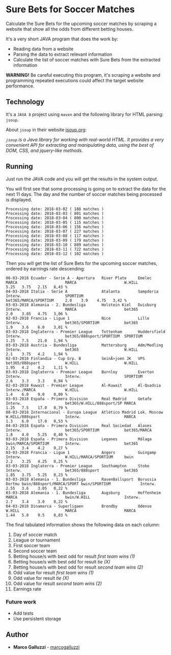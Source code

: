 # Sure Bets for Soccer Matches

Calculate the Sure Bets for the upcoming soccer matches by scraping a website that show all the odds from different betting houses.

It's a very short JAVA program that does the work by: 
* Reading data from a website
* Parsing the data to extract relevant information
* Calculate the list of soccer matches with Sure Bets from the extracted information

**WARNING!** Be careful executing this program, it's scraping a website and programming repeated executions could affect the target website performance.

## Technology

It's a `JAVA 8` project using `maven` and the following library for HTML parsing: `jsoup`.

About `jsoup` in their website [jsoup.org](https://jsoup.org/):


_`jsoup` is a Java library for working with real-world HTML. It provides a very convenient API for extracting and manipulating data, using the best of DOM, CSS, and jquery-like methods._

## Running

Just run the JAVA code and you will get the results in the system output.

You will first see that some processing is going on to extract the data for the next 11 days. The day and the number of soccer matches being processed is displayed.

```
Processing date: 2018-03-02	( 188 matches )
Processing date: 2018-03-03	( 801 matches )
Processing date: 2018-03-04	( 800 matches )
Processing date: 2018-03-05	( 115 matches )
Processing date: 2018-03-06	( 156 matches )
Processing date: 2018-03-07	( 227 matches )
Processing date: 2018-03-08	( 117 matches )
Processing date: 2018-03-09	( 179 matches )
Processing date: 2018-03-10	( 889 matches )
Processing date: 2018-03-11	( 722 matches )
Processing date: 2018-03-12	( 102 matches )
```

Then you will get the list of Sure Bets for the upcoming soccer matches, ordered by earnings rate descending:

```
06-03-2018 Ecuador - Serie A - Apertura   River Plate     Emelec          MARCA                     MARCA                     W.HILL                    5.25   3.75   2.15   8,43 %
04-03-2018 Italia - Serie A               Atalanta        Sampdoria       Interw.                   SPORTIUM                  bet365/MARCA/SPORTIUM     2.0    3.9    4.75   3,42 %
03-03-2018 Alemania - 2. Bundesliga       Holstein Kiel   Duisburg        Interw.                   MARCA                     bet365                    2.0    3.85   4.75   3,06 %
02-03-2018 Francia - Ligue 1              Nice            Lille           Interw.                   bet365/SPORTIUM           bet365                    1.9    3.6    6.0    3,01 %
03-03-2018 Inglaterra - Premier League    Tottenham       Huddersfield    Interw.                   bet365/888sport/SPORTIUM  SPORTIUM                  1.25   7.5    21.0   1,94 %
03-03-2018 Austria - Bundesliga           Mattersburg     Adm/Modling     Interw.                   bet365                    W.HILL                    2.1    3.75   4.2    1,94 %
02-03-2018 Finlandia - Cup Grp. B         SeinÃ¤joen JK   VPS             bet365/888sport           W.HILL                    W.HILL                    1.95   4.2    4.2    1,11 %
03-03-2018 Inglaterra - Premier League    Burnley         Everton         Interw.                   Interw.                   SPORTIUM                  2.6    3.3    3.3    0,94 %
02-03-2018 Kuwait - Premier League        Al-Kuwait       Al-Quadsia      Interw./MARCA             W.HILL                    W.HILL                    1.4    6.0    9.0    0,80 %
03-03-2018 España - Primera Division      Real Madrid     Getafe          Interw.                   bet365/W.HILL/888sport/SP MARCA                     1.25   7.5    17.0   0,79 %
08-03-2018 Internacional - Europa League  Atlético Madrid Lok. Moscow     W.HILL/888sport           Interw.                   MARCA                     1.3    6.0    17.0   0,53 %
04-03-2018 España - Primera Division      Real Sociedad   Alaves          Interw.                   bet365/SPORTIUM           bet365/MARCA              1.8    4.0    5.25   0,40 %
03-03-2018 España - Primera Division      Leganes         Málaga          bwin/MARCA/SPORTIUM       Interw.                   bet365                    2.15   3.4    4.2    0,27 %
03-03-2018 Francia - Ligue 1              Angers          Guingamp        Interw.                   W.HILL/MARCA/SPORTIUM     bwin                      2.2    3.25   4.25   0,25 %
03-03-2018 Inglaterra - Premier League    Southampton     Stoke           Interw.                   bet365/888sport           bet365                    1.85   3.75   5.25   0,23 %
03-03-2018 Alemania - 1. Bundesliga       RasenBallsport  Borussia Dortmu bwin/888sport/MARCA/SPORT bwin/SPORTIUM             Interw.                   2.55   3.6    3.05   0,22 %
03-03-2018 Alemania - 1. Bundesliga       Augsburg        Hoffenheim      MARCA                     bwin/W.HILL               Interw.                   2.7    3.4    3.0    0,22 %
04-03-2018 Dinamarca - Superligaen        Brondby         Odense          W.HILL                    MARCA                     MARCA                     1.44   5.0    9.5    0,03 %
```

The final tabulated information shows the following data on each column:
1. Day of soccer match
2. League or tournament
3. First soccer team
4. Second soccer team
5. Betting house/s with best odd for result _first team wins (1)_
6. Betting house/s with best odd for result _tie (X)_
7. Betting house/s with best odd for result _second team wins (2)_
8. Odd value for result _first team wins (1)_
9. Odd value for result _tie (X)_
10. Odd value for result _second team wins (2)_
11. Earnings rate

### Future work

* Add tests
* Use persistent storage

## Author

* **Marco Galluzzi** - [marcogalluzzi](https://github.com/marcogalluzzi)
